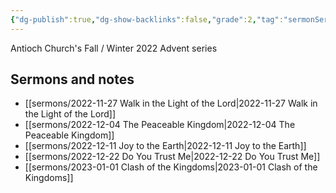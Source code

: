 ```yaml
---
{"dg-publish":true,"dg-show-backlinks":false,"grade":2,"tag":"sermonSeries","permalink":"/sermons/2022-advent/","dgShowBacklinks":false,"dgPassFrontmatter":true}
---
```



Antioch Church's Fall / Winter 2022 Advent series

## Sermons and notes
- [[sermons/2022-11-27 Walk in the Light of the Lord\|2022-11-27 Walk in the Light of the Lord]]
- [[sermons/2022-12-04 The Peaceable Kingdom\|2022-12-04 The Peaceable Kingdom]]
- [[sermons/2022-12-11 Joy to the Earth\|2022-12-11 Joy to the Earth]]
- [[sermons/2022-12-22 Do You Trust Me\|2022-12-22 Do You Trust Me]]
- [[sermons/2023-01-01 Clash of the Kingdoms\|2023-01-01 Clash of the Kingdoms]]

